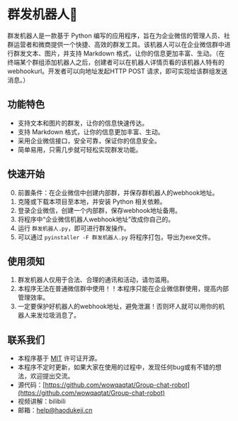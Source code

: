 # 群发机器人🤖

群发机器人是一款基于 Python 编写的应用程序，旨在为企业微信的管理人员、社群运营者和微商提供一个快捷、高效的群发工具。该机器人可以在企业微信群中进行群发文本、图片，并支持 Markdown 格式，让你的信息更加丰富、生动。（在终端某个群组添加机器人之后，创建者可以在机器人详情页看的该机器人特有的webhookurl。开发者可以向地址发起HTTP POST 请求，即可实现给该群组发送消息。）

## 功能特色

- 支持文本和图片的群发，让你的信息快速传达。
- 支持 Markdown 格式，让你的信息更加丰富、生动。
- 采用企业微信接口，安全可靠，保证你的信息安全。
- 简单易用，只需几步就可轻松实现群发功能。

## 快速开始

0. 前置条件：在企业微信中创建内部群，并保存群机器人的webhook地址。
1. 克隆或下载本项目至本地，并安装  Python 相关依赖。
2. 登录企业微信，创建一个内部群，保存webhook地址备用。
3. 将程序中“企业微信机器人webhook地址”改成你自己的。
4. 运行 `群发机器人.py`，即可进行群发操作。
5. 可以通过 `pyinstaller -F 群发机器人.py` 将程序打包，导出为exe文件。

## 使用须知

1. 群发机器人仅用于合法、合理的通讯和活动，请勿滥用。
2. 本程序无法在普通微信群中使用！！本程序只能在企业微信群使用，提高内部管理效率。
3. 一定要保护好机器人的webhook地址，避免泄漏！否则坏人就可以用你的机器人来发垃圾消息了。

## 联系我们

- 本程序基于 [MIT](https://opensource.org/licenses/MIT) 许可证开源。
- 本程序不定时更新，如果大家在使用的过程中，发现任何bug或有不错的想法，欢迎提出交流。
- 源代码：[https://github.com/wowqaqtat/Group-chat-robot](https://github.com/wowqaqtat/Group-chat-robot)
- 视频讲解：bilibili
- 邮箱：[help@haodukeji.cn](mailto:help@haodukeji.cn)
